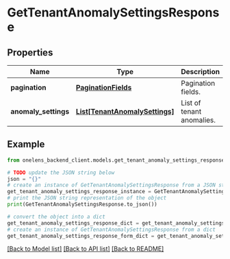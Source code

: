 # GetTenantAnomalySettingsResponse


## Properties

Name | Type | Description | Notes
------------ | ------------- | ------------- | -------------
**pagination** | [**PaginationFields**](PaginationFields.md) | Pagination fields. | 
**anomaly_settings** | [**List[TenantAnomalySettings]**](TenantAnomalySettings.md) | List of tenant anomalies. | 

## Example

```python
from onelens_backend_client.models.get_tenant_anomaly_settings_response import GetTenantAnomalySettingsResponse

# TODO update the JSON string below
json = "{}"
# create an instance of GetTenantAnomalySettingsResponse from a JSON string
get_tenant_anomaly_settings_response_instance = GetTenantAnomalySettingsResponse.from_json(json)
# print the JSON string representation of the object
print(GetTenantAnomalySettingsResponse.to_json())

# convert the object into a dict
get_tenant_anomaly_settings_response_dict = get_tenant_anomaly_settings_response_instance.to_dict()
# create an instance of GetTenantAnomalySettingsResponse from a dict
get_tenant_anomaly_settings_response_form_dict = get_tenant_anomaly_settings_response.from_dict(get_tenant_anomaly_settings_response_dict)
```
[[Back to Model list]](../README.md#documentation-for-models) [[Back to API list]](../README.md#documentation-for-api-endpoints) [[Back to README]](../README.md)


